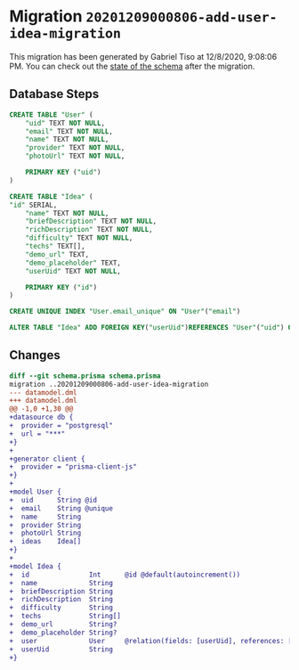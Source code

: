 # Migration `20201209000806-add-user-idea-migration`

This migration has been generated by Gabriel Tiso at 12/8/2020, 9:08:06 PM.
You can check out the [state of the schema](./schema.prisma) after the migration.

## Database Steps

```sql
CREATE TABLE "User" (
    "uid" TEXT NOT NULL,
    "email" TEXT NOT NULL,
    "name" TEXT NOT NULL,
    "provider" TEXT NOT NULL,
    "photoUrl" TEXT NOT NULL,

    PRIMARY KEY ("uid")
)

CREATE TABLE "Idea" (
"id" SERIAL,
    "name" TEXT NOT NULL,
    "briefDescription" TEXT NOT NULL,
    "richDescription" TEXT NOT NULL,
    "difficulty" TEXT NOT NULL,
    "techs" TEXT[],
    "demo_url" TEXT,
    "demo_placeholder" TEXT,
    "userUid" TEXT NOT NULL,

    PRIMARY KEY ("id")
)

CREATE UNIQUE INDEX "User.email_unique" ON "User"("email")

ALTER TABLE "Idea" ADD FOREIGN KEY("userUid")REFERENCES "User"("uid") ON DELETE CASCADE ON UPDATE CASCADE
```

## Changes

```diff
diff --git schema.prisma schema.prisma
migration ..20201209000806-add-user-idea-migration
--- datamodel.dml
+++ datamodel.dml
@@ -1,0 +1,30 @@
+datasource db {
+  provider = "postgresql"
+  url = "***"
+}
+
+generator client {
+  provider = "prisma-client-js"
+}
+
+model User {
+  uid      String @id
+  email    String @unique
+  name     String
+  provider String
+  photoUrl String
+  ideas    Idea[]
+}
+
+model Idea {
+  id               Int      @id @default(autoincrement())
+  name             String
+  briefDescription String
+  richDescription  String
+  difficulty       String
+  techs            String[]
+  demo_url         String?
+  demo_placeholder String?
+  user             User     @relation(fields: [userUid], references: [uid])
+  userUid          String   
+}
```


